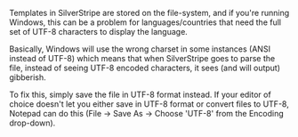  Templates in SilverStripe are stored on the file-system, and if you're running Windows, this can be a problem for
languages/countries that need the full set of UTF-8 characters to display the language.

Basically, Windows will use the wrong charset in some instances (ANSI instead of UTF-8) which means that when
SilverStripe goes to parse the file, instead of seeing UTF-8 encoded characters, it sees (and will output) gibberish. 

To fix this, simply save the file in UTF-8 format instead. If your editor of choice doesn't let you either save in UTF-8
format or convert files to UTF-8, Notepad can do this (File -> Save As -> Choose 'UTF-8' from the Encoding drop-down).
